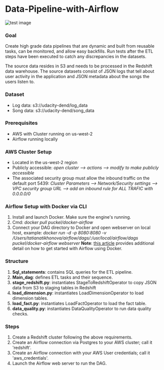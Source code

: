# Data-Pipeline-with-Airflow

![test image](https://prnt.sc/26vc5fg)

### Goal

Create high grade data pipelines that are dynamic and built from reusable tasks, can be monitored, and allow easy backfills. Run tests after the ETL steps have been executed to catch any discrepancies in the datasets.

The source data resides in S3 and needs to be processed in the Redshift data warehouse. The source datasets consist of JSON logs that tell about user activity in the application and JSON metadata about the songs the users listen to.

### Dataset
* Log data: s3://udacity-dend/log_data
* Song data: s3://udacity-dend/song_data

### Prerequisites
* AWS with Cluster running on us-west-2
* Airflow running locally

### AWS Cluster Setup
* Located in the us-west-2 region
* Publicly accessible: *open cluster --> actions --> modify to make publicly accessible*
* The associated security group must allow the inbound traffic on the default port 5439: *Cluster Parameters --> Network/Security settings --> VPC security group URL --> add an inbound rule for ALL TRAFIC with 0.0.0.0/0*

### Airflow Setup with Docker via CLI
1. Install and launch Docker. Make sure the engine's running.
2. Cmd: *docker pull puckel/docker-airflow*
3. Connect your DAG directory to Docker and open webserver on local host, example: *docker run -d -p 8080:8080 -v /Users/tatianatikhonova/airflow/dags/:/usr/local/airflow/dags  puckel/docker-airflow webserver*
**Note**: [this article](https://towardsdatascience.com/getting-started-with-airflow-using-docker-cd8b44dbff98) provides additional detail on how to get started with Airflow using Docker.

### Structure

1. **Sql_statements**: contains SQL queries for the ETL pipeline.
2. **Main_dag**: defines ETL tasks and their sequence.
3. **stage_redshift.py**: instantiates StageToRedshiftOperator to copy JSON data from S3 to staging tables in Redshift
4. **load_dimension.py**: instantiates LoadDimensionOperator to load dimension tables.
5. **load_fact.py**: instantiates LoadFactOperator to load the fact table.
6. **data_quality.py**: instantiates DataQualityOperator to run data quality checks.


### Steps
1. Create a Redshift cluster following the above requirements.
2. Create an Airflow connection via Postgres to your AWS cluster; call it 'redshift'.
3. Create an Airflow connection with your AWS User credentials; call it 'aws_credentials'.
4. Launch the Airflow web server to run the DAG.
